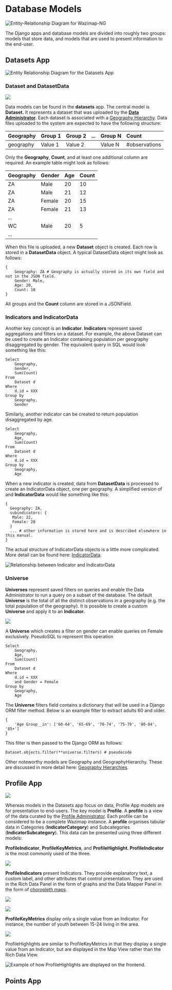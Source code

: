 # Database Models

![Entity-Relationship Diagram for Wazimap-NG](../.gitbook/assets/erd.png)

The Django apps and database models are divided into roughly two groups: models that store data, and models that are used to present information to the end-user.



## Datasets App

![Entity Relationship Diagram for the Datasets App](../.gitbook/assets/datasets.svg)

### Dataset and DatasetData

![](../.gitbook/assets/datasetdata%20%281%29.svg)

Data models can be found in the **datasets** app. The central model is **Dataset.** It represents a dataset that was uploaded by the [**Data Administrator**]()**.** Each dataset is associated with a [Geography Hierarchy](geography-hierarchies.md). Data files uploaded to the system are expected to have the following structure:

| Geography | Group 1 | Group 2 | ... | Group N | Count |
| :--- | :--- | :--- | :--- | :--- | :--- |
| geography | Value 1 | Value 2 |  | Value N | \#observations |

Only the **Geography**, **Count**, and at least one additional column are required.  An example table might look as follows:

| Geography | Gender | Age | Count |
| :--- | :--- | :--- | :--- |
| ZA | Male | 20 | 10 |
| ZA | Male | 21 | 12 |
| ZA | Female | 20 | 15 |
| ZA | Female | 21 | 13 |
| ... |  |  |  |
| WC | Male | 20 | 5 |
| ... |  |  |  |

 When this file is uploaded, a new **Dataset** object is created. Each row is stored in a **DatasetData** object. A typical DatasetData object might look as follows:

```text
{
    Geography: ZA # Geography is actually stored in its own field and not in the JSON field. 
    Gender: Male,
    Age: 20,
    Count: 10
}
```

All groups and the **Count** column are stored in a JSONField. 

### Indicators and IndicatorData

Another key concept is an **Indicator**. **Indicators** represent saved aggregations and filters on a dataset. For example, the above Dataset can be used to create an Indicator containing population per geography disaggregated by gender. The equivalent query in SQL would look something like this:

```text
Select
    Geography,
    Gender,
    Sum(Count)
From 
    Dataset d
Where
    d.id = XXX
Group by
    Geography,
    Gender
```

Similarly, another indicator can be created to return population disaggregated by age.

```text
Select
    Geography,
    Age,
    Sum(Count)
From 
    Dataset d
Where
    d.id = XXX
Group by
    Geography,
    Age
```

When a new indicator is created, data from **DatasetData** is processed to create an IndicatorData object, one per geography.  A simplified version of and **IndicatorData** would like something like this:

```text
{
  Geography: ZA,
  subindicators: {
   Male: 22,
   Female: 28
  }
  ... # other information is stored here and is described elsewhere in this manual.
}
```

The actual structure of IndicatorData objects is a little more complicated. More detail can be found here: [IndicatorData](indicatordata.md).

![Relationship between Indicator and IndicatorData](../.gitbook/assets/indicatordata.svg)

### Universe

**Universes** represent saved filters on queries and enable the Data Administrator to run a query on a subset of the database. The default **Universe** is the total of all the distinct observations in a geography \(e.g. the total population of the geography\). It is possible to create a custom **Universe** and apply it to an **Indicator.**  

![](../.gitbook/assets/universe.svg)

A **Universe** which creates a filter on gender can enable queries on Female exclusively. PseudoSQL to represent this operation

```text
Select
    Geography,
    Age,
    Sum(Count)
From 
    Dataset d
Where
    d.id = XXX
    and Gender = Female
Group by
    Geography,
    Age
```



The **Universe** filters field contains a dictionary that will be used in a Django ORM filter method. Below is an example filter to extract adults 60 and older.

```text
{
    'Age Group__in': ['60-64', '65-69', '70-74', '75-79', '80-84', '85+']
}
```

This filter is then passed to the Django ORM as follows:

```text
Dataset.objects.filter(**universe.filters) # pseudocode
```

Other noteworthy models are Geography and GeographyHierarchy. These are discussed in more detail here: [Geography Hierarchies](geography-hierarchies.md). 

## Profile App

![](../.gitbook/assets/profile.svg)

Whereas models in the Datasets app focus on data, Profile App models are for presentation to end-users. The key model is **Profile**. A **profile** is a view of the data curated by the [Profile Administrator](). Each profile can be considered to be a complete Wazimap instance. A **profile** organises tabular data in Categories \(**IndicatorCategory**\) and Subcategories \(**IndicatorSubcategory**\). This data can be presented using three different models:

**ProfileIndicator**, **ProfileKeyMetrics**, and **ProfileHighlight. ProfileIndicator** is the most commonly used of the three.  

![](../.gitbook/assets/profileindicators.svg)

**ProfileIndicators** present Indicators. They provide explanatory text, a custom label, and other attributes that control presentation. They are used in the Rich Data Panel in the form of graphs and the Data Mapper Panel in the form of [choropleth maps](choropleth-maps.md).

![](../.gitbook/assets/screen-shot-2020-09-08-at-23.58.04.png)

![](../.gitbook/assets/screen-shot-2020-09-09-at-00.00.10.png)

**ProfileKeyMetrics** display only a single value from an Indicator. For instance, the number of youth between 15-24 living in the area.

![](../.gitbook/assets/screen-shot-2020-09-09-at-00.04.23.png)

ProfileHighlights are similar to ProfileKeyMetrics in that they display a single value from an Indicator, but are displayed in the Map View rather than the Rich Data View.

![Example of how ProfileHighlights are displayed on the frontend. ](../.gitbook/assets/screen-shot-2020-09-09-at-00.08.33.png)

## Points App

